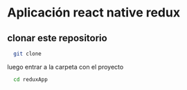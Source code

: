 # Aplicación react native redux
 ## clonar este repositorio
  ```bash
    git clone 
  ```
  
  luego entrar a la carpeta con el proyecto
  ```bash
    cd reduxApp 
  ```
